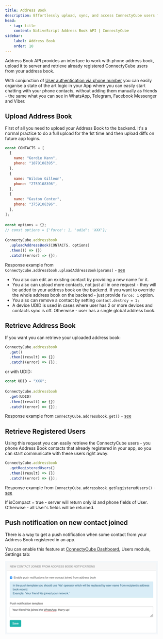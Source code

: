 ```yaml
---
title: Address Book
description: Effortlessly upload, sync, and access ConnectyCube users from your phone contacts in your NativeScript app with Address Book API.
head:
  - tag: title
    content: NativeScript Address Book API | ConnectyCube
sidebar: 
    label: Address Book
    order: 10
---
```


Address Book API provides an interface to work with phone address book, upload it to server and retrieve already registered ConnectyCube users from your address book.

With conjunction of [User authentication via phone number](/nativescript/authentication-and-users#authentication-via-phone-number) you can easily organise a state of the art logic in your App where you can easily start chatting with your phone contacts, without adding them manually as friends - the same what you can see in WhatsApp, Telegram, Facebook Messenger and Viber.

## Upload Address Book

First of all you need to upload your Address Book to the backend. It's a normal practice to do a full upload for the 1st time and then upload diffs on future app logins.

```javascript
const CONTACTS = [
  {
    name: "Gordie Kann",
    phone: "1879108395",
  },
  {
    name: "Wildon Gilleon",
    phone: "2759108396",
  },
  {
    name: "Gaston Center",
    phone: "3759108396",
  },
];

const options = {};
// const options = {'force': 1, 'udid': 'XXX'};

ConnectyCube.addressbook
  .uploadAddressBook(CONTACTS, options)
  .then(() => {})
  .catch((error) => {});
```

Response example from `ConnectyCube.addressbook.uploadAddressBook(params)` - [see](/server/address_book#response)

- You also can edit an existing contact by providing a new name for it.
- You also can upload more contacts, not just all in one request - they will be added to your address book on the backend. If you want to override the whole address book on the backend - just provide `force: 1` option.
- You also can remove a contact by setting `contact.destroy = 1;`
- A device UDID is used in cases where user has 2 or more devices and contacts sync is off. Otherwise - user has a single global address book.

## Retrieve Address Book

If you want you can retrieve your uploaded address book:

```javascript
ConnectyCube.addressbook
  .get()
  .then((result) => {})
  .catch((error) => {});
```

or with UDID:

```javascript
const UDID = "XXX";

ConnectyCube.addressbook
  .get(UDID)
  .then((result) => {})
  .catch((error) => {});
```

Response example from `ConnectyCube.addressbook.get()` - [see](/server/address_book#response-1)

## Retrieve Registered Users

Using this request you can easily retrieve the ConnectyCube users - you phone Address Book contacts that already registered in your app, so you can start communicate with these users right away:

```javascript
ConnectyCube.addressbook
  .getRegisteredUsers()
  .then((result) => {})
  .catch((error) => {});
```

Response example from `ConnectyCube.addressbook.getRegisteredUsers()` - [see](/server/address_book#response-2)

If isCompact = true - server will return only id and phone fields of User. Otherwise - all User's fields will be returned.

## Push notification on new contact joined

There is a way to get a push notification when some contact from your Address Book registered in an app.

You can enable this feature at [ConnectyCube Dashboard](https://admin.connectycube.com), Users module, Settings tab:

![Setup push notification on new contact joined](../../../assets/address_book/setup_push_notification_on_new_contact_joined.png)
